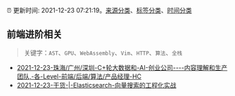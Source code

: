 :alarm_clock: 更新时间: 2021-12-23 07:21:19。[来源分类](../README.md)、[标签分类](../TAGS.md)、[时间分类](../TIMELINE.md)

## 前端进阶相关


> 关键字：`AST`、`GPU`、`WebAssembly`、`Vim`、`HTTP`、`算法`、`全栈`



- [2021-12-23-珠海/广州/深圳-C+轮大数据和-AI-创业公司----内容理解和生产团队,-各-Level-前端/后端/算法/产品经理-HC](https://www.v2ex.com/t/824003) 
- [2021-12-23-干货-|-Elasticsearch-向量搜索的工程化实战](https://toutiao.io/k/geounfc) 